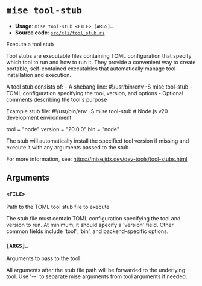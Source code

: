 # `mise tool-stub`

- **Usage**: `mise tool-stub <FILE> [ARGS]…`
- **Source code**: [`src/cli/tool_stub.rs`](https://github.com/jdx/mise/blob/main/src/cli/tool_stub.rs)

Execute a tool stub

Tool stubs are executable files containing TOML configuration that specify which tool to run and how to run it. They provide a convenient way to create portable, self-contained executables that automatically manage tool installation and execution.

A tool stub consists of: - A shebang line: #!/usr/bin/env -S mise tool-stub - TOML configuration specifying the tool, version, and options - Optional comments describing the tool's purpose

Example stub file: #!/usr/bin/env -S mise tool-stub # Node.js v20 development environment

tool = "node" version = "20.0.0" bin = "node"

The stub will automatically install the specified tool version if missing and execute it with any arguments passed to the stub.

For more information, see: <https://mise.jdx.dev/dev-tools/tool-stubs.html>

## Arguments

### `<FILE>`

Path to the TOML tool stub file to execute

The stub file must contain TOML configuration specifying the tool and version to run. At minimum, it should specify a 'version' field. Other common fields include 'tool', 'bin', and backend-specific options.

### `[ARGS]…`

Arguments to pass to the tool

All arguments after the stub file path will be forwarded to the underlying tool. Use '--' to separate mise arguments from tool arguments if needed.
